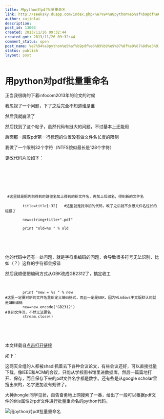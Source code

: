 ```yaml
---
title: 用python对pdf批量重命名
link: http://seeksky.duapp.com/index.php/%e7%94%a8python%e5%af%b9pdf%e6%89%b9%e9%87%8f%e9%87%8d%e5%91%bd%e5%90%8d/
author: xujinlai
description: 
post_id: 13003
created: 2013/11/26 09:32:44
created_gmt: 2013/11/26 09:32:44
comment_status: open
post_name: %e7%94%a8python%e5%af%b9pdf%e6%89%b9%e9%87%8f%e9%87%8d%e5%91%bd%e5%90%8d
status: publish
layout: post
---
```


# 用python对pdf批量重命名

正当我很嗨的下着infocom2013年的论文的时候

我忽视了一个问题，下了之后完全不知道谁是谁

然后我就崩溃了

然后找到了这个帖子，虽然代码有挺大的问题，不过基本上还能用

后面那一段取pdf第一行标题的位置没有做文件名长度的限制

我做了一个限制32个字符（NTFS貌似最长是128个字符）

更改代码片段如下：

 

 

 
    
    
     #这里就是把先前得到的路径名加上得到的新文件名，再加上后缀名，得到新的文件名
    
            title=title[:32]   #这里就是我添加的代码，改了之后就不会报文件名过长的错误了
    
            new=string+title+".pdf"
    
            print "old=%s " % old

 

 

他的代码中还有一处问题，就是字符串编码的问题，会导致很多符号无法识别，比如（？）这样的字符都会报错

然后我顺便把编码方式从GBK改成GB2312了，搞定收工

 
    
    
            print "new = %s " % new
    #这里一定要对新的文件名重新定义编码格式，而且一定是GBK，因为Windows中文版默认的就是GBK编码
            new=new.encode('GB2312')
    #关闭文件流，不然无法更名
            stream.close()

 

 

本文转载自[点击打开链接](http://blog.sina.com.cn/s/blog_65db99840100saue.html)

如下：

这两天全组的人都被shadi抓着去下各种会议论文，有些会议还好，可以直接批量下载。像IEEE和ACM的会议，只能从学校图书馆里进数据库，然后一篇篇地打开、保存，而且保存下来的pdf文件名字都是数字。还有些是从google scholar里搜出来的，名字更加没有规律了。

大神jhonglei同学见状，自告奋勇地上网搜索了一番，给出了一段可以根据pdf文件的title属性对pdf文件进行批量重命名的python代码。

![用python对pdf批量重命名](http://s10.sinaimg.cn/middle/65db9984ga78e49bd09a9&690)